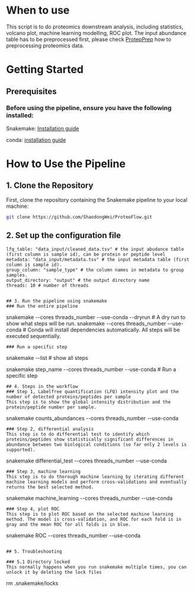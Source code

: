 # When to use
This script is to do proteomics downstream analysis, including statistics, volcano plot, machine learning modelling, ROC plot. The input abundance table has to be preprocessed first, please check [ProtepPrep](https://github.com/ShaodongWei/ProteoPrep) how to preprocessing proteomics data. 

# Getting Started
## Prerequisites
### Before using the pipeline, ensure you have the following installed:

Snakemake: [Installation guide](https://snakemake.readthedocs.io/en/stable/getting_started/installation.html) 

conda: [installation guide](https://conda.io/projects/conda/en/latest/user-guide/install/index.html) 

# How to Use the Pipeline
## 1. Clone the Repository
First, clone the repository containing the Snakemake pipeline to your local machine:

```bash
git clone https://github.com/ShaodongWei/ProteoFlow.git

```
## 2. Set up the configuration file 

```
lfq_table: "data_input/cleaned_data.tsv" # the input abudance table (first column is sample id), can be protein or peptide level 
metadata: "data_input/metadata.tsv" # the input metadata table (first column is sample id). 
group_column: "sample_type" # the column names in metadata to group samples. 
output_directory: "output" # the output directory name 
threads: 10 # number of threads 


## 3. Run the pipeline using snakemake
### Run the entire pipeline 
```
snakemake --cores threads_number --use-conda --dryrun # A dry run to show what steps will be run. 
snakemake --cores threads_number --use-conda # Conda will install dependencies automatically. All steps will be executed sequentially. 
```
### Run a specific step 
```
snakemake --list # show all steps

snakemake step_name --cores threads_number --use-conda # Run a specific step 

```
## 4. Steps in the workflow 
### Step 1, Labelfree quantification (LFQ) intensity plot and the number of detected proteins/peptides per sample 
This step is to show the global intensity distribution and the protein/peptide number per sample. 
```
snakemake counts_abundances --cores threads_number --use-conda
```
### Step 2, differential analysis
This step is to do differential test to identify which proteins/peptides show statistically significant differences in abundance between two biological conditions (so far only 2 levels is supported).
```
snakemake differential_test --cores threads_number --use-conda
```
### Step 3, machine learning
This step is to do thorough machine learning by iterating different machine learning models and perform cross-validations and eventually returns the best selected method. 
```
snakemake  machine_learning --cores threads_number --use-conda
```
### Step 4, plot ROC
This step is to plot ROC based on the selected machine learning method. The model is cross-validation, and ROC for each fold is in gray and the mean ROC for all folds is in blue. 
```
snakemake ROC --cores threads_number --use-conda
```

## 5. Troubleshooting

### 5.1 Directory locked
This normally happens when you run snakemake multiple times, you can unlock it by deleting the lock files 
```
rm .snakemake/locks
```
